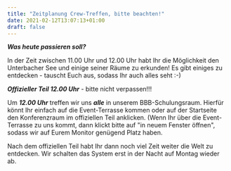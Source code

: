 ```yaml
---
title: "Zeitplanung Crew-Treffen, bitte beachten!"
date: 2021-02-12T13:07:13+01:00
draft: false
---
```


***Was heute passieren soll?***

In der Zeit zwischen 11.00 Uhr und 12.00 Uhr habt Ihr die Möglichkeit den Unterbacher See und einige seiner Räume zu erkunden! Es gibt einiges zu entdecken - tauscht Euch aus, sodass Ihr auch alles seht :-)


***Offizieller Teil 12.00 Uhr*** - bitte nicht verpassen!!!

Um ***12.00 Uhr*** treffen wir uns ***alle*** in unserem BBB-Schulungsraum. Hierfür könnt Ihr einfach auf die Event-Terrasse kommen oder auf der Startseite den Konferenzraum im offiziellen Teil anklicken.
(Wenn Ihr über die Event-Terrasse zu uns kommt, dann klickt bitte auf "in neuem Fenster öffnen", sodass wir auf Eurem Monitor genügend Platz haben.

Nach dem offiziellen Teil habt Ihr dann noch viel Zeit weiter die Welt zu entdecken. Wir schalten das System erst in der Nacht auf Montag wieder ab.
